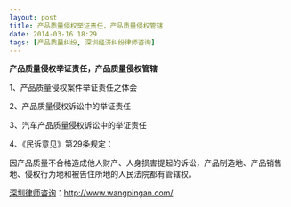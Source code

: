 ```yaml
---
layout: post
title: 产品质量侵权举证责任，产品质量侵权管辖
date: 2014-03-16 18:29
tags: [产品质量纠纷, 深圳经济纠纷律师咨询]
---
```

<strong>产品质量侵权举证责任，产品质量侵权管辖</strong>

1、产品质量侵权案件举证责任之体会

2、产品质量侵权诉讼中的举证责任

3、汽车产品质量侵权诉讼中的举证责任

4、《民诉意见》第29条规定：

因产品质量不合格造成他人财产、人身损害提起的诉讼，产品制造地、产品销售地、侵权行为地和被告住所地的人民法院都有管辖权。


<a href="http://www.wangpingan.com/">深圳律师咨询</a>：<a href="http://www.wangpingan.com/">http://www.wangpingan.com/</a>

